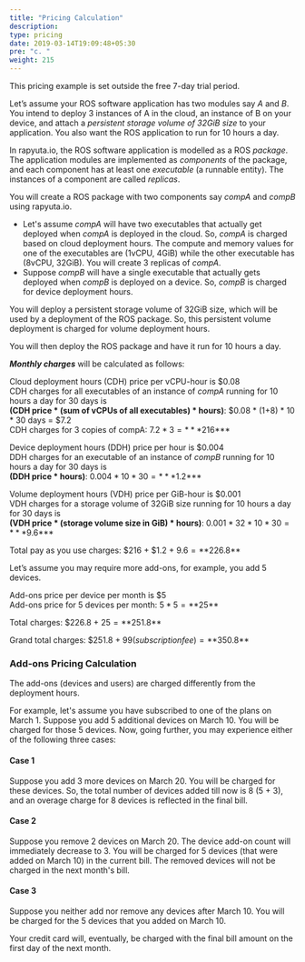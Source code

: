 ```yaml
---
title: "Pricing Calculation"
description:
type: pricing
date: 2019-03-14T19:09:48+05:30
pre: "c. "
weight: 215
---
```

This pricing example is set outside the free 7-day trial period.

Let’s assume your ROS software application has two modules say
*A* and *B*. You intend to deploy 3 instances of
A in the cloud, an instance of B on your device, and attach
a *persistent storage volume of 32GiB size* to your application.
You also want the ROS application to run for 10 hours a day.

In rapyuta.io, the ROS software application is modelled as a
ROS *package*. The application modules are implemented as
*components* of the package, and each component has at least
one *executable* (a runnable entity).
The instances of a component are called *replicas*.

You will create a ROS package with two components say *compA* and
*compB* using rapyuta.io.

* Let's assume *compA* will have two executables that actually
  get deployed when *compA* is deployed in the cloud.
  So, *compA* is charged based on cloud deployment hours.
  The compute and memory values for one of the executables
  are (1vCPU, 4GiB) while the other executable has (8vCPU, 32GiB).
  You will create 3 replicas of *compA*.
* Suppose *compB* will have a single executable that actually gets
  deployed when *compB* is deployed on a device. So, *compB* is charged
  for device deployment hours.
  
You will deploy a persistent storage volume of 32GiB size,
which will be used by a deployment of the ROS package.
So, this persistent volume deployment is charged for
volume deployment hours.

You will then deploy the ROS package and have it run for 10 hours
a day.

***Monthly charges*** will be calculated as follows:

Cloud deployment hours (CDH) price per vCPU-hour is $0.08<br>
CDH charges for all executables of an instance of *compA*
running for 10 hours a day for 30 days is <br>**(CDH price * (sum of vCPUs of all executables) * hours)**: $0.08 * (1+8) * 10 * 30 days = $7.2<br>
CDH charges for 3 copies of compA: $7.2 * 3 = ***$216***

Device deployment hours (DDH) price per hour is $0.004<br>
DDH charges for an executable of an instance of *compB*
running for 10 hours a day for 30 days is <br>**(DDH price * hours)**: $0.004 * 10 * 30 = ***$1.2***

Volume deployment hours (VDH) price per GiB-hour is $0.001<br>
VDH charges for a storage volume of 32GiB size running for
10 hours a day for 30 days is <br>**(VDH price * (storage volume size in GiB) * hours)**:
$0.001 * 32 * 10 * 30 = ***$9.6***

Total pay as you use charges: $216 + $1.2 + $9.6 = **$226.8**

Let’s assume you may require more add-ons, for example, you
add 5 devices.

Add-ons price per device per month is $5<br>
Add-ons price for 5 devices per month: $5 * 5 = **$25**

Total charges: $226.8 + $25 = **$251.8**

Grand total charges: $251.8 + $99 (subscription fee) = **$350.8**

### Add-ons Pricing Calculation

The add-ons (devices and users) are charged differently
from the deployment hours.

For example, let's assume you have subscribed to one of the plans on
March 1. Suppose you add 5 additional devices on March 10. You will
be charged for those 5 devices. Now, going further, you may experience
either of the following three cases:

#### Case 1

Suppose you add 3 more devices on March 20. You will be charged for
these devices. So, the total number of devices added till now is 8
(5 + 3), and an overage charge for 8 devices is reflected in the final
bill.

#### Case 2

Suppose you remove 2 devices on March 20. The device add-on count
will immediately decrease to 3. You will be charged for
5 devices (that were added on March 10) in the current bill.
The removed devices will not be charged in the next month's bill.

#### Case 3

Suppose you neither add nor remove any devices after March 10. You will be
charged for the 5 devices that you added on March 10.

Your credit card will, eventually, be charged with the final bill amount
on the first day of the next month.